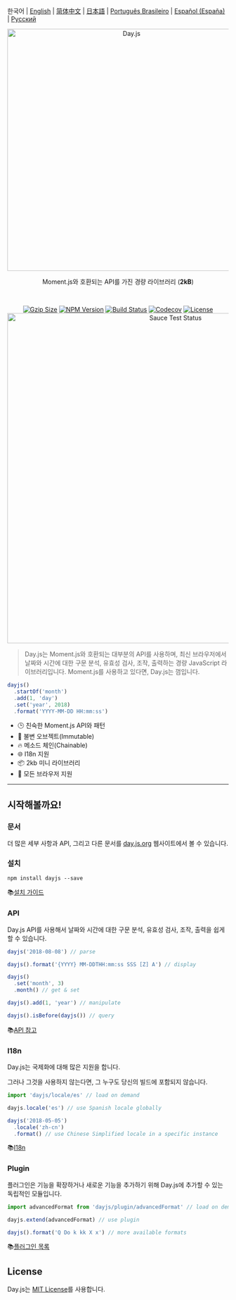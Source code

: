 한국어 | [English](../../README.md) | [简体中文](../zh-cn/README.zh-CN.md) | [日本語](../ja/README-ja.md) | [Português Brasileiro](../pt-br/README-pt-br.md) | [Español (España)](../es-es/README-es-es.md) | [Русский](../ru/README-ru.md)

<p align="center"><a href="https://day.js.org/" target="_blank" rel="noopener noreferrer"><img width="550"
                                                                             src="https://user-images.githubusercontent.com/17680888/39081119-3057bbe2-456e-11e8-862c-646133ad4b43.png"
                                                                             alt="Day.js"></a></p>
<p align="center">Moment.js와 호환되는 API를 가진 경량 라이브러리 (<b>2kB</b>)</p>
<br>
<p align="center">
    <a href="https://unpkg.com/dayjs/dayjs.min.js"><img
            src="https://img.badgesize.io/https://unpkg.com/dayjs/dayjs.min.js?compression=gzip&style=flat-square"
            alt="Gzip Size"></a>
    <a href="https://www.npmjs.com/package/dayjs"><img src="https://img.shields.io/npm/v/dayjs.svg?style=flat-square"
                                                       alt="NPM Version"></a>
    <a href="https://travis-ci.org/iamkun/dayjs"><img
            src="https://img.shields.io/travis/iamkun/dayjs/master.svg?style=flat-square" alt="Build Status"></a>
    <a href="https://codecov.io/gh/iamkun/dayjs"><img
            src="https://img.shields.io/codecov/c/github/iamkun/dayjs/master.svg?style=flat-square" alt="Codecov"></a>
    <a href="https://github.com/iamkun/dayjs/blob/master/LICENSE"><img
            src="https://img.shields.io/npm/l/dayjs.svg?style=flat-square" alt="License"></a>
    <br>
    <a href="https://saucelabs.com/u/dayjs">
        <img width="750" src="https://user-images.githubusercontent.com/17680888/40040137-8e3323a6-584b-11e8-9dba-bbe577ee8a7b.png" alt="Sauce Test Status">
    </a>
</p>

> Day.js는 Moment.js와 호환되는 대부분의 API를 사용하며, 최신 브라우저에서 날짜와 시간에 대한 구문 분석, 유효성 검사, 조작, 출력하는 경량 JavaScript 라이브러리입니다. Moment.js를 사용하고 있다면, Day.js는 껌입니다.

```js
dayjs()
  .startOf('month')
  .add(1, 'day')
  .set('year', 2018)
  .format('YYYY-MM-DD HH:mm:ss')
```

- 🕒 친숙한 Moment.js API와 패턴
- 💪 불변 오브젝트(Immutable)
- 🔥 메소드 체인(Chainable)
- 🌐 I18n 지원
- 📦 2kb 미니 라이브러리
- 👫 모든 브라우저 지원

---

## 시작해볼까요!

### 문서

더 많은 세부 사항과 API, 그리고 다른 문서를 [day.js.org](https://day.js.org/) 웹사이트에서 볼 수 있습니다.

### 설치

```console
npm install dayjs --save
```

📚[설치 가이드](https://day.js.org/docs/en/installation/installation)

### API

Day.js API를 사용해서 날짜와 시간에 대한 구문 분석, 유효성 검사, 조작, 출력을 쉽게 할 수 있습니다.

```javascript
dayjs('2018-08-08') // parse

dayjs().format('{YYYY} MM-DDTHH:mm:ss SSS [Z] A') // display

dayjs()
  .set('month', 3)
  .month() // get & set

dayjs().add(1, 'year') // manipulate

dayjs().isBefore(dayjs()) // query
```

📚[API 참고](https://day.js.org/docs/en/parse/parse)

### I18n

Day.js는 국제화에 대해 많은 지원을 합니다.

그러나 그것을 사용하지 않는다면, 그 누구도 당신의 빌드에 포함되지 않습니다.

```javascript
import 'dayjs/locale/es' // load on demand

dayjs.locale('es') // use Spanish locale globally

dayjs('2018-05-05')
  .locale('zh-cn')
  .format() // use Chinese Simplified locale in a specific instance
```

📚[I18n](https://day.js.org/docs/en/i18n/i18n)

### Plugin

플러그인은 기능을 확장하거나 새로운 기능을 추가하기 위해 Day.js에 추가할 수 있는 독립적인 모듈입니다.

```javascript
import advancedFormat from 'dayjs/plugin/advancedFormat' // load on demand

dayjs.extend(advancedFormat) // use plugin

dayjs().format('Q Do k kk X x') // more available formats
```

📚[플러그인 목록](https://day.js.org/docs/en/plugin/plugin)

## License

Day.js는 [MIT License](./LICENSE)를 사용합니다.
